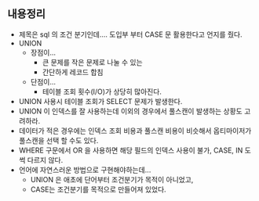 ## 내용정리

- 제목은 sql 의 조건 분기인데.... 도입부 부터 CASE 문 활용한다고 언지를 줬다.
- UNION
	- 장점이...
		- 큰 문제를 작은 문제로 나눌 수 있는
		- 간단하게 레코드 합침
	- 단점이...
		- 테이블 조회 횟수\(I/O)가 상당히 많아진다.
- UNION 사용시 테이블 조회가 SELECT 문제가 발생한다.
- UNION 이 인덱스를 잘 사용하는데 이외의 경우에서 풀스캔이 발생하는 상황도 고려하라.
- 데이터가 적은 경우에는 인덱스 조회 비용과 풀스캔 비용이 비슷해서 옵티마이저가 풀스캔을 선택 할 수도 있다.
- WHERE 구문에서 OR 을 사용하면 해당 필드의 인덱스 사용이 불가, CASE, IN 도 썩 다르지 않다.
- 언어에 자연스러운 방법으로 구현해야하는데...
	- UNION 은 애초에 단어부터 조건분기가 목적이 아니었고,
	- CASE는 조건분기를 목적으로 만들어져 있었다.
